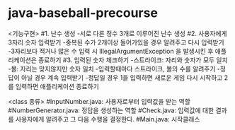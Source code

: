 # java-baseball-precourse
<기능구현>
#1. 난수 생성
-서로 다른 정수 3개로 이루어진 난수 생성
#2. 사용자에게 3자리 숫자 입력받기
-중복된 수가 2개이상 들어가있을 경우 알려주고 다시 입력받기
-3자리보다 적거나 많은 수 입력 시 IllegalArgumentException 을 발생시킨 후 애플리케이션은 종료하기
#3. 입력된 숫자 체크하기
-스트라이크: 자리와 숫자가 모두 일치
-볼: 자리는 맞지않지만 숫자 일치
-입력할때마다 스트라이크, 볼의 수를 알려주기
-정답이 아닐 경우 계속 입력받기
-정답일 경우 1을 입력하면 새로운 게임 다시 시작하고 2를 입력하면 애플리케이션 종료하기

<class 종류>
#InputNumber.java: 사용자로부터 입력값을 받는 역할
#NumberGenerator.java: 정답을 생성하는 역할
#Check.java: 입력값에 대한 결과를 사용자에게 알려주고 그 다음 수행을 결정한다.
#Main.java: 시작클래스


